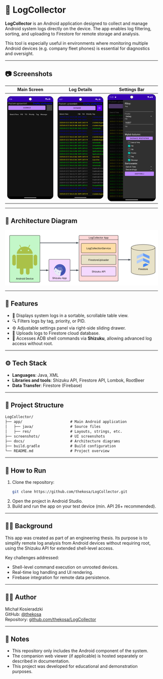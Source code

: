 # 📱 LogCollector

**LogCollector** is an Android application designed to collect and manage Android system logs directly on the device. The app enables log filtering, sorting, and uploading to Firestore for remote storage and analysis.

This tool is especially useful in environments where monitoring multiple Android devices (e.g. company fleet phones) is essential for diagnostics and oversight.

---

## 📷 Screenshots

| Main Screen                           | Log Details                          | Settings Bar                              |
|---------------------------------------|--------------------------------------|-------------------------------------------|
| ![Main Screen](screenshots/main.png)  | ![Log Details](screenshots/logs.png) | ![Settings Bar](screenshots/settings.png) |


---

## 🧩 Architecture Diagram

![Architecture Diagram](docs/architecture.png)

---

## 🚀 Features

- 🧾 Displays system logs in a sortable, scrollable table view.
- 🔍 Filters logs by tag, priority, or PID.
- ⚙️ Adjustable settings panel via right-side sliding drawer.
- 📡 Uploads logs to Firestore cloud database.
- 🔐 Accesses ADB shell commands via **Shizuku**, allowing advanced log access without root.

---

## ⚙️ Tech Stack

- **Languages**: Java, XML
- **Libraries and tools**: Shizuku API, Firestore API, Lombok, RootBeer
- **Data Transfer**: Firestore (Firebase)

---

## 📁 Project Structure

```
LogCollector/
├── app/                      # Main Android application
│   ├── java/                 # Source files
│   ├── res/                  # Layouts, strings, etc.
├── screenshots/              # UI screenshots
├── docs/                     # Architecture diagrams 
├── build.gradle              # Build configuration
└── README.md                 # Project overview
```

---

## 🧪 How to Run

1. Clone the repository:
   ```bash
   git clone https://github.com/thekosa/LogCollector.git
   ```
2. Open the project in Android Studio. 
3. Build and run the app on your test device (min. API 26+ recommended).

---

## 👨‍🎓 Background

This app was created as part of an engineering thesis. Its purpose is to simplify remote log analysis from Android devices without requiring root, using the Shizuku API for extended shell-level access.

Key challenges addressed:
- Shell-level command execution on unrooted devices.
- Real-time log handling and UI rendering.
- Firebase integration for remote data persistence.

---

## 🧑‍💻 Author

Michał Kosieradzki</br>
GitHub: [@thekosa](https://github.com/thekosa)</br>
Repository: [github.com/thekosa/LogCollector](https://github.com/thekosa/LogCollector)

---

## 📌 Notes

- This repository only includes the Android component of the system.
- The companion web viewer (if applicable) is hosted separately or described in documentation.
- This project was developed for educational and demonstration purposes.

